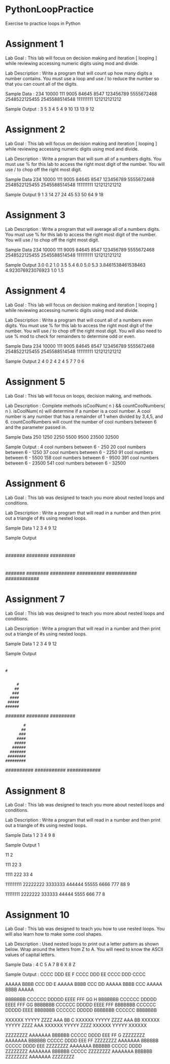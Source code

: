 # PythonLoopPractice
Exercise to practice loops in Python
#  Assignment 1
Lab Goal :   This lab will focus on decision making and iteration [ looping ] while reviewing accessing numeric digits using mod and divide.


Lab Description :   Write a program that will count up how many digits a number contains.  You must use a loop and use / to reduce the number so that you can count all of the digits.

Sample Data :
234
10000
111
9005
84645
8547
123456789
5555672468
2548522125455
2545588514548
111111111
121212121212




Sample Output : 
3
5
3
4
5
4
9
10
13
13
9
12

# Assignment 2
Lab Goal :   This lab will focus on decision making and iteration [ looping ] while reviewing accessing numeric digits using mod and divide.


Lab Description :   Write a program that will sum all of a numbers digits.  You must use % for this lab to access the right most digit of the number.  You will use / to chop off the right most digit.



Sample Data
234
10000
111
9005
84645
8547
123456789
5555672468
2548522125455
2545588514548
111111111
121212121212


	
Sample Output
9
1
3
14
27
24
45
53
50
64
9
18
# Assignment 3
Lab Description :   Write a program that will average all of a numbers digits.  You must use % for this lab to access the right most digit of the number.  You will use / to chop off the right most digit.



Sample Data
234
10000
111
9005
84645
8547
123456789
5555672468
2548522125455
2545588514548
111111111
121212121212

	
Sample Output
3.0
0.2
1.0
3.5
5.4
6.0
5.0
5.3
3.8461538461538463
4.923076923076923
1.0
1.5

# Assignment 4
Lab Goal :   This lab will focus on decision making and iteration [ looping ] while reviewing accessing numeric digits using mod and divide.


Lab Description :   Write a program that will count all of a numbers even digits.  You must use % for this lab to access the right most digit of the number.  You will use / to chop off the right most digit.  You will also need to use % mod to check for remainders to determine odd or even.



Sample Data
234
10000
111
9005
84645
8547
123456789
5555672468
2548522125455
2545588514548
111111111
121212121212

	
Sample Output
2
4
0
2
4
2
4
5
7
7
0
6

# Assignment 5
Lab Goal :   This lab will focus on loops, decision making, and methods.  

Lab Description :   Complete methods isCoolNum( n ) && countCoolNumbers( n ).  isCoolNum( n) will determine if a number is a cool number.  A cool number is any number that has a remainder of 1 when divided by 3,4,5, and 6.  countCoolNumbers will count the number of cool numbers between 6 and the parameter passed in.


Sample Data
250
1250
2250
5500
9500
23500
32500


Sample Output : 
4 cool numbers between 6 - 250
20 cool numbers between 6 - 1250
37 cool numbers between 6 - 2250
91 cool numbers between 6 - 5500
158 cool numbers between 6 - 9500
391 cool numbers between 6 - 23500
541 cool numbers between 6 - 32500


# Assignment 6
Lab Goal :   This lab was designed to teach you more about nested loops and conditions.

Lab Description :   Write a program that will read in a number and then print out a triangle of #s using nested loops.  

Sample Data
1
2
3
4
9
12

Sample Output
# 
 
# 
## 
 
# 
## 
### 
 
# 
## 
### 
#### 
 
# 
## 
### 
#### 
##### 
###### 
####### 
######## 
######### 
 
# 
## 
### 
#### 
##### 
###### 
####### 
######## 
######### 
########## 
########### 
############

# Assignment 7
Lab Goal :   This lab was designed to teach you more about nested loops and conditions.

Lab Description :   Write a program that will read in a number and then print out a triangle of #s using nested loops.  

Sample Data
1
2
3
4
9
12

Sample Output
# 
 
  # 
 ## 
 
   # 
  ## 
 ### 
 
    # 
   ## 
  ### 
 #### 
 
         # 
        ## 
       ### 
      #### 
     ##### 
    ###### 
   ####### 
  ######## 
 ######### 
 
            # 
           ## 
          ### 
         #### 
        ##### 
       ###### 
      ####### 
     ######## 
    ######### 
   ########## 
  ########### 
 ############

# Assignment 8
Lab Goal :   This lab was designed to teach you more about nested loops and conditions.

Lab Description :   Write a program that will read in a number and then print out a triangle of #s using nested loops.  

Sample Data
1
2
3
4
9
8

Sample Output
1 
 
 11 
  2 
 
 111 
  22 
   3 
 
 1111 
  222 
   33 
    4 
 
 111111111 
  22222222 
   3333333 
    444444 
     55555 
      6666 
       777 
        88 
         9 
 
 11111111 
  2222222 
   333333 
    44444 
     5555 
      666 
       77 
        8 

# Assignment 10
Lab Goal :   This lab was designed to teach you how to use nested loops.  You will also learn how to make some cool shapes.  


Lab Description :   Used nested loops to print out a letter pattern as shown below.  Wrap around the letters from Z to A.  You will need to know the ASCII values of capital letters.


Sample Data : 
4 C
5 A
7 B
6 X
8 Z


Sample Output : 
CCCC DDD EE F
CCCC DDD EE
CCCC DDD
CCCC

AAAAA BBBB CCC DD E
AAAAA BBBB CCC DD
AAAAA BBBB CCC
AAAAA BBBB
AAAAA

BBBBBBB CCCCCC DDDDD EEEE FFF GG H
BBBBBBB CCCCCC DDDDD EEEE FFF GG
BBBBBBB CCCCCC DDDDD EEEE FFF
BBBBBBB CCCCCC DDDDD EEEE
BBBBBBB CCCCCC DDDDD
BBBBBBB CCCCCC
BBBBBBB

XXXXXX YYYYY ZZZZ AAA BB C
XXXXXX YYYYY ZZZZ AAA BB
XXXXXX YYYYY ZZZZ AAA
XXXXXX YYYYY ZZZZ
XXXXXX YYYYY
XXXXXX

ZZZZZZZZ AAAAAAA BBBBBB CCCCC DDDD EEE FF G
ZZZZZZZZ AAAAAAA BBBBBB CCCCC DDDD EEE FF
ZZZZZZZZ AAAAAAA BBBBBB CCCCC DDDD EEE
ZZZZZZZZ AAAAAAA BBBBBB CCCCC DDDD
ZZZZZZZZ AAAAAAA BBBBBB CCCCC
ZZZZZZZZ AAAAAAA BBBBBB
ZZZZZZZZ AAAAAAA
ZZZZZZZZ


